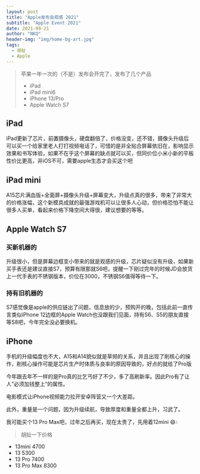```yaml
---
layout: post
title: "Apple发布会观感 2021"
subtitle: "Apple Event 2021"
date: 2021-09-21
author: "NKQ"
header-img: "img/home-bg-art.jpg"
tags:
  - 胡扯
  - Apple
---
```


> 苹果一年一次的（不是）发布会开完了，发布了几个产品
>- iPad
>- iPad mini6
>- iPhone 13/Pro
>- Apple Watch S7

## iPad

iPad更新了芯片，前置摄像头，硬盘翻倍了，价格没变，还不错，摄像头升级后可以买一个给家里老人打打视频电话了，可惜的是非全贴合屏幕依旧在，影响显示效果和书写体验，如果不在乎这个屏幕的缺点就可以买，但同价位小米小新的平板性价比更高，非iOS不可，需要apple生态才会买这个吧

## iPad mini

A15芯片满血版+全面屏+摄像头升级+屏幕变大，升级点真的很多，带来了非常大的价格涨幅，这个新模具成就的最强游戏机可以让很多人心动，但价格恐怕不能让很多人买单，看起来价格下降空间大得很，建议想要的等等。

## Apple Watch S7

### 买新机器的

升级很小，但是屏幕边框变小带来的就是观感的升级，芯片疑似没有升级，如果新买手表还是建议直接S7，预算有限那就S6吧，提醒一下刚过完年的时候JD会放货上一代手表的不锈钢版本，价位在3000，不锈钢S6值得等待一下。

### 持有旧机器的

S7感觉像是apple的供应链出了问题，信息放的少，预购开的晚，包括此前一直传言类似iPhone 12边框的Apple Watch也没跟我们见面，持有S6、S5的朋友直接等S8吧，今年完全没必要换机。

## iPhone

手机的升级幅度也不大，A15和A14貌似就是草频的关系，并且出现了削核心的操作，削核心操作可能是芯片生产时体质与良率的原因导致的，好点的就给了Pro版

今年跟去年不一样的是Pro真的比乞丐好了不少，多了高刷新率。因此Pro有了让人”必须加钱整上“的属性。

电影模式让iPhone视频能力拉开安卓阵营又一个大差距。

此外，重量是一个问题，因为升级续航，导致厚度和重量全都上升，习武了。

我可能买个13 Pro Max吧，过年之后再买，现在太贵了，先用着12mini 😄💧

> 胡扯一下价格

- 13mini 4700
- 13 5300
- 13 Pro 7400
- 13 Pro Max 8300
